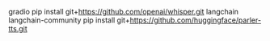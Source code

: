 gradio
pip install git+https://github.com/openai/whisper.git
langchain
langchain-community
pip install git+https://github.com/huggingface/parler-tts.git